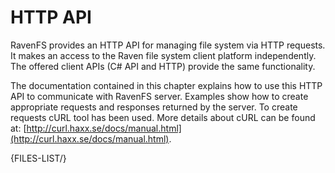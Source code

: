 # HTTP API

RavenFS provides an HTTP API for managing file system via HTTP requests. It makes an access to the Raven file system client platform independently. The offered client APIs (C# API and HTTP) provide the same functionality.

The documentation contained in this chapter explains how to use this HTTP API to communicate with RavenFS server. Examples show how to create appropriate requests and responses returned by the server. To create requests cURL tool has been used. More details about cURL can be found at: [http://curl.haxx.se/docs/manual.html](http://curl.haxx.se/docs/manual.html).

{FILES-LIST/}